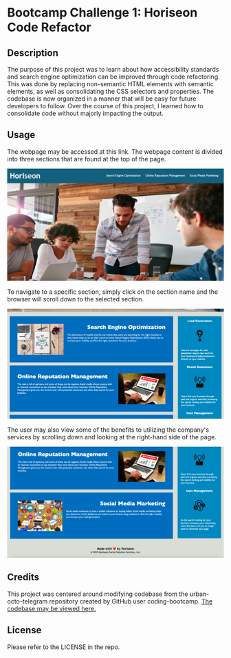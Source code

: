 # Bootcamp Challenge 1: Horiseon Code Refactor

## Description

The purpose of this project was to learn about how accessibility standards and search engine optimization can be improved through code refactoring. This was done by replacing non-semantic HTML elements with semantic elements, as well as consolidating the CSS selectors and properties. The codebase is now organized in a manner that will be easy for future developers to follow. Over the course of this project, I learned how to consolidate code without majorly impacting the output. 

## Usage

The webpage may be accessed at this link. The webpage content is divided into three sections that are found at the top of the page. 

![Top portion of webpage](./assets/images/readme-image-1.png)

To navigate to a specific section, simply click on the section name and the browser will scroll down to the selected section. 

![Middle portion of webpage](./assets/images/readme-image-2.png)

The user may also view some of the benefits to utilizing the company's services by scrolling down and looking at the right-hand side of the page.

![Bottom portion of webpage](./assets/images/readme-image-3.png)

## Credits

This project was centered around modifying codebase from the urban-octo-telegram repository created by GitHub user coding-bootcamp. [The codebase may be viewed here.](https://github.com/coding-boot-camp/urban-octo-telegram)

## License

Please refer to the LICENSE in the repo.
